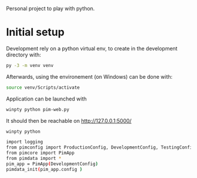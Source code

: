
Personal project to play with python.

# Initial setup

Development rely on a python virtual env, to create in the development directory with:

```bash
py -3 -m venv venv
```

Afterwards, using the environement (on Windows) can be done with:

```bash
source venv/Scripts/activate
```

Application can be launched with

```bash
winpty python pim-web.py
```

It should then be reachable on <http://127.0.0.1:5000/>


```bash
winpty python

import logging
from pimconfig import ProductionConfig, DevelopmentConfig, TestingConfig
from pimcore import PimApp
from pimdata import *
pim_app = PimApp(DevelopmentConfig)
pimdata_init(pim_app.config )


```
